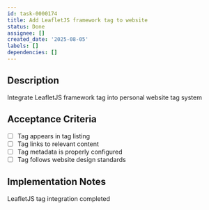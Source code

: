 ```yaml
---
id: task-0000174
title: Add LeafletJS framework tag to website
status: Done
assignee: []
created_date: '2025-08-05'
labels: []
dependencies: []
---
```


## Description

Integrate LeafletJS framework tag into personal website tag system

## Acceptance Criteria

- [ ] Tag appears in tag listing
- [ ] Tag links to relevant content
- [ ] Tag metadata is properly configured
- [ ] Tag follows website design standards

## Implementation Notes

LeafletJS tag integration completed
